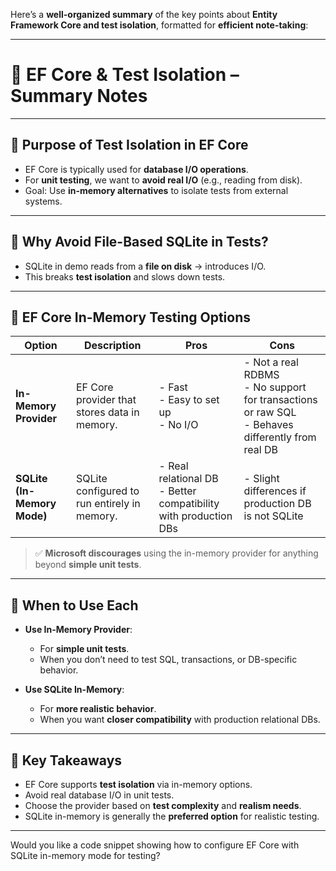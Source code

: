 Here’s a **well-organized summary** of the key points about **Entity Framework Core and test isolation**, formatted for **efficient note-taking**:

---

# 🧪 EF Core & Test Isolation – Summary Notes

---

## 🔹 Purpose of Test Isolation in EF Core

- EF Core is typically used for **database I/O operations**.
- For **unit testing**, we want to **avoid real I/O** (e.g., reading from disk).
- Goal: Use **in-memory alternatives** to isolate tests from external systems.

---

## 🔹 Why Avoid File-Based SQLite in Tests?

- SQLite in demo reads from a **file on disk** → introduces I/O.
- This breaks **test isolation** and slows down tests.

---

## 🔹 EF Core In-Memory Testing Options

|**Option**|**Description**|**Pros**|**Cons**|
|---|---|---|---|
|**In-Memory Provider**|EF Core provider that stores data in memory.|- Fast  <br>- Easy to set up  <br>- No I/O|- Not a real RDBMS  <br>- No support for transactions or raw SQL  <br>- Behaves differently from real DB|
|**SQLite (In-Memory Mode)**|SQLite configured to run entirely in memory.|- Real relational DB  <br>- Better compatibility with production DBs|- Slight differences if production DB is not SQLite|

> ✅ **Microsoft discourages** using the in-memory provider for anything beyond **simple unit tests**.

---

## 🔹 When to Use Each

- **Use In-Memory Provider**:
    
    - For **simple unit tests**.
    - When you don’t need to test SQL, transactions, or DB-specific behavior.
- **Use SQLite In-Memory**:
    
    - For **more realistic behavior**.
    - When you want **closer compatibility** with production relational DBs.

---

## 🧠 Key Takeaways

- EF Core supports **test isolation** via in-memory options.
- Avoid real database I/O in unit tests.
- Choose the provider based on **test complexity** and **realism needs**.
- SQLite in-memory is generally the **preferred option** for realistic testing.

---

Would you like a code snippet showing how to configure EF Core with SQLite in-memory mode for testing?